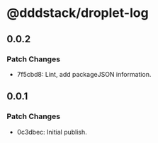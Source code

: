# @dddstack/droplet-log

## 0.0.2

### Patch Changes

- 7f5cbd8: Lint, add packageJSON information.

## 0.0.1

### Patch Changes

- 0c3dbec: Initial publish.
